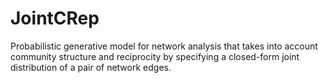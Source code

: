 # JointCRep
Probabilistic generative model for network analysis that takes into account community structure and reciprocity by specifying a closed-form joint distribution of a pair of network edges.
